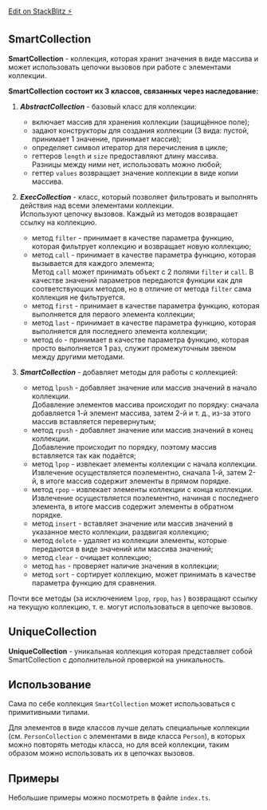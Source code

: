 [Edit on StackBlitz ⚡️](https://stackblitz.com/edit/typescript-z8io8j)

## SmartCollection

**SmartCollection** - коллекция, которая хранит значения в виде массива и может использовать цепочки вызовов при работе с элементами коллекции.

**SmartCollection состоит их 3 классов, связанных через наследование:**
1. ***AbstractCollection*** - базовый класс для коллекции: 
    - включает массив для хранения коллекции (защищённое поле);
    - задают конструкторы для создания коллекции (3 вида: пустой, принимает 1 значение, принимает массив);
    - определяет символ итератор для перечисления в цикле;
    - геттеров `length` и `size` предоставляют длину массива.  
    Разницы между ними нет, использовать можно любой;
    - геттер `values` возвращает значение коллекции в виде копии массива.


1. ***ExecCollection*** - класс, который позволяет фильтровать и выполнять действия над всеми элементами коллекции.  
Используют цепочку вызовов. Каждый из методов возвращает ссылку на коллекцию.
    - метод `filter` - принимает в качестве параметра функцию, которая фильтрует коллекцию и возвращает новую коллекцию;
    - метод `call` - принимает в качестве параметра функцию, которая вызывается для каждого элемента;  
    Метод  `call` может принимать объект с 2 полями `filter` и `call`. В качестве значений параметров передаются функции как для соответствующих методов, но в отличие от метода `filter` сама коллекция не фильтруется.
    - метод `first` - принимает в качестве параметра функцию, которая выполняется для первого элемента коллекции;
    - метод `last` - принимает в качестве параметра функцию, которая выполняется для последнего элемента коллекции;
    - метод `do` - принимает в качестве параметра функцию, которая просто выполняется 1 раз, служит промежуточным звеном между другими методами.


1. ***SmartCollection*** - добавляет методы для работы с коллекцией:
    - метод `lpush` - добавляет значение или массив значений в начало коллекции.  
    Добавление элементов массива происходит по порядку: сначала добавляется 1-й элемент массива, затем 2-й и т. д., из-за этого массив вставляется перевернутым; 
    - метод `rpush` - добавляет значение или массив значений в конец коллекции.  
    Добавление происходит по порядку, поэтому массив вставляется так как подаётся;
    - метод `lpop` - извлекает элементы коллекции с начала коллекции.  
    Извлечение осуществляется поэлементно, сначала 1-й, затем 2-й, в итоге массив содержит элементы в прямом порядке.
    - метод `rpop` - извлекает элементы коллекции с конца коллекции.  
    Извлечение осуществляется поэлементно, начиная с последнего элемента, в итоге массив содержит элементы в обратном порядке.
    - метод `insert` - вставляет значение или массив значений в указанное место коллекции, раздвигая коллекцию; 
    - метод `delete` - удаляет из коллекции элементы, которые передаются в виде значений или массива значений;  
    - метод `clear` -  очищает коллекцию;
    - метод `has` -  проверяет наличие значения в коллекции;
    - метод `sort` -  сортирует коллекцию, может принимать в качестве параметра функцию для сравнения.

Почти все методы (за исключением `lpop`, `rpop`, `has`  ) возвращают ссылку на текущую коллекцию, т. е. могут использоваться в цепочке вызовов. 


## UniqueCollection

**UniqueCollection** - уникальная коллекция которая представляет собой SmartCollection с дополнительной проверкой на уникальность. 


## Использование
Сама по себе коллекция `SmartCollection` может использоваться с примитивными типами.

Для элементов в виде классов лучше делать специальные коллекции (см. `PersonCollection` с элементами в виде класса `Person`), в которых можно повторять методы класса, но для всей коллекции, таким образом можно использовать их в цепочках вызовов.

## Примеры

Небольшие примеры можно посмотреть в файле `index.ts`.
